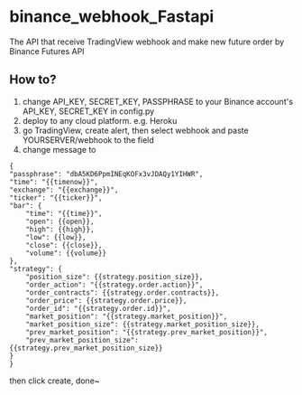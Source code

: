 # binance_webhook_Fastapi
The API that receive TradingView webhook and make new future order by Binance Futures API

How to?
---
1. change API_KEY, SECRET_KEY, PASSPHRASE to your Binance account's API_KEY, SECRET_KEY in config.py
2. deploy to any cloud platform. e.g. Heroku
3. go TradingView, create alert, then select webhook and paste YOURSERVER/webhook to the field
4. change message to 
  ```
{
  "passphrase": "dbA5KD6PpmINEqKOFx3vJDAQy1YIHWR",
  "time": "{{timenow}}",
  "exchange": "{{exchange}}",
  "ticker": "{{ticker}}",
  "bar": {
      "time": "{{time}}",
      "open": {{open}},
      "high": {{high}},
      "low": {{low}},
      "close": {{close}},
      "volume": {{volume}}
  },
  "strategy": {
      "position_size": {{strategy.position_size}},
      "order_action": "{{strategy.order.action}}",
      "order_contracts": {{strategy.order.contracts}},
      "order_price": {{strategy.order.price}},
      "order_id": "{{strategy.order.id}}",
      "market_position": "{{strategy.market_position}}",
      "market_position_size": {{strategy.market_position_size}},
      "prev_market_position": "{{strategy.prev_market_position}}",
      "prev_market_position_size": {{strategy.prev_market_position_size}}
  }
}
```
then click create, done~
